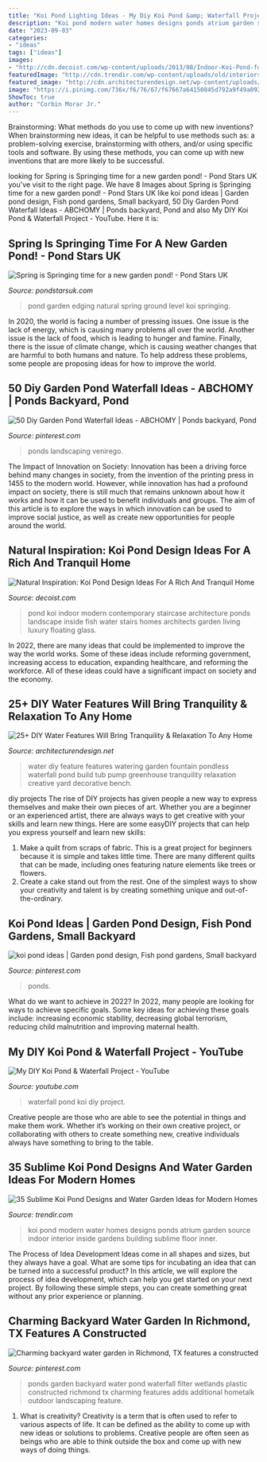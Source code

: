 ```yaml
---
title: "Koi Pond Lighting Ideas - My Diy Koi Pond &amp; Waterfall Project"
description: "Koi pond modern water homes designs ponds atrium garden source indoor interior inside gardens building sublime floor inner"
date: "2023-09-03"
categories:
- "ideas"
tags: ["ideas"]
images:
- "http://cdn.decoist.com/wp-content/uploads/2013/08/Indoor-Koi-Pond-for-a-contemporary-home.jpg"
featuredImage: "http://cdn.trendir.com/wp-content/uploads/old/interiors/2016/02/14/koi-ponds-and-water-gardens-for-modern-homes-15.jpg"
featured_image: "http://cdn.architecturendesign.net/wp-content/uploads/2015/07/AD-DIY-Water-Feature-Ideas-14.jpg"
image: "https://i.pinimg.com/736x/f6/76/67/f67667a64150845d792a9f49a09203ce.jpg"
ShowToc: true
author: "Corbin Morar Jr."
---
```



Brainstorming: What methods do you use to come up with new inventions?
When brainstorming new ideas, it can be helpful to use methods such as: a problem-solving exercise, brainstorming with others, and/or using specific tools and software. By using these methods, you can come up with new inventions that are more likely to be successful.

	

		
looking for Spring is Springing time for a new garden pond! - Pond Stars UK you've visit to the right page. We have 8 Images about Spring is Springing time for a new garden pond! - Pond Stars UK like koi pond ideas | Garden pond design, Fish pond gardens, Small backyard, 50 Diy Garden Pond Waterfall Ideas - ABCHOMY | Ponds backyard, Pond and also My DIY Koi Pond &amp; Waterfall Project - YouTube. Here it is:
		
    
## Spring Is Springing Time For A New Garden Pond! - Pond Stars UK

<img loading=lazy src="https://www.pondstarsuk.com/wp-content/uploads/2016/04/groundlevel-pond.jpg" onerror="this.onerror=null;this.src='https://tse2.mm.bing.net/th?id=OIP.gZ7hLp86TN2GS34ES3-rMQHaEd&amp;pid=15.1';" alt="Spring is Springing time for a new garden pond! - Pond Stars UK">

_Source: pondstarsuk.com_

>pond garden edging natural spring ground level koi springing. 

	

In 2020, the world is facing a number of pressing issues. One issue is the lack of energy, which is causing many problems all over the world. Another issue is the lack of food, which is leading to hunger and famine. Finally, there is the issue of climate change, which is causing weather changes that are harmful to both humans and nature. To help address these problems, some people are proposing ideas for how to improve the world.

    
## 50 Diy Garden Pond Waterfall Ideas - ABCHOMY | Ponds Backyard, Pond

<img loading=lazy src="https://i.pinimg.com/736x/8e/90/24/8e9024b892e85ae3ccf72d3cc2af35c6.jpg" onerror="this.onerror=null;this.src='https://tse3.mm.bing.net/th?id=OIP.PGnl5fn1IUsAU6fx98A7rwHaHa&amp;pid=15.1';" alt="50 Diy Garden Pond Waterfall Ideas - ABCHOMY | Ponds backyard, Pond">

_Source: pinterest.com_

>ponds landscaping venirego. 

	

The Impact of Innovation on Society:
Innovation has been a driving force behind many changes in society, from the invention of the printing press in 1455 to the modern world. However, while innovation has had a profound impact on society, there is still much that remains unknown about how it works and how it can be used to benefit individuals and groups. The aim of this article is to explore the ways in which innovation can be used to improve social justice, as well as create new opportunities for people around the world.

    
## Natural Inspiration: Koi Pond Design Ideas For A Rich And Tranquil Home

<img loading=lazy src="http://cdn.decoist.com/wp-content/uploads/2013/08/Indoor-Koi-Pond-for-a-contemporary-home.jpg" onerror="this.onerror=null;this.src='https://tse3.mm.bing.net/th?id=OIP.76DRfdURGJenfLAgJpog4AHaJW&amp;pid=15.1';" alt="Natural Inspiration: Koi Pond Design Ideas For A Rich And Tranquil Home">

_Source: decoist.com_

>pond koi indoor modern contemporary staircase architecture ponds landscape inside fish water stairs homes architects garden living luxury floating glass. 

	

In 2022, there are many ideas that could be implemented to improve the way the world works. Some of these ideas include reforming government, increasing access to education, expanding healthcare, and reforming the workforce. All of these ideas could have a significant impact on society and the economy.

    
## 25+ DIY Water Features Will Bring Tranquility &amp; Relaxation To Any Home

<img loading=lazy src="http://cdn.architecturendesign.net/wp-content/uploads/2015/07/AD-DIY-Water-Feature-Ideas-14.jpg" onerror="this.onerror=null;this.src='https://tse4.mm.bing.net/th?id=OIP.17nUOVpTaFwAZJmI-Je7QQHaKn&amp;pid=15.1';" alt="25+ DIY Water Features Will Bring Tranquility &amp; Relaxation To Any Home">

_Source: architecturendesign.net_

>water diy feature features watering garden fountain pondless waterfall pond build tub pump greenhouse tranquility relaxation creative yard decorative bench. 

	

diy projects
The rise of DIY projects has given people a new way to express themselves and make their own pieces of art. Whether you are a beginner or an experienced artist, there are always ways to get creative with your skills and learn new things. Here are some easyDIY projects that can help you express yourself and learn new skills:
1) Make a quilt from scraps of fabric. This is a great project for beginners because it is simple and takes little time. There are many different quilts that can be made, including ones featuring nature elements like trees or flowers.
2) Create a cake stand out from the rest. One of the simplest ways to show your creativity and talent is by creating something unique and out-of-the-ordinary.

    
## Koi Pond Ideas | Garden Pond Design, Fish Pond Gardens, Small Backyard

<img loading=lazy src="https://i.pinimg.com/736x/f6/76/67/f67667a64150845d792a9f49a09203ce.jpg" onerror="this.onerror=null;this.src='https://tse1.mm.bing.net/th?id=OIP.QiUxDul-Xl9SBz0BKBgduQHaJ3&amp;pid=15.1';" alt="koi pond ideas | Garden pond design, Fish pond gardens, Small backyard">

_Source: pinterest.com_

>ponds. 

	

What do we want to achieve in 2022?
In 2022, many people are looking for ways to achieve specific goals. Some key ideas for achieving these goals include: increasing economic stability, decreasing global terrorism, reducing child malnutrition and improving maternal health.

    
## My DIY Koi Pond &amp; Waterfall Project - YouTube

<img loading=lazy src="https://i.ytimg.com/vi/LCGA7JwZNwU/maxresdefault.jpg" onerror="this.onerror=null;this.src='https://tse4.mm.bing.net/th?id=OIP.nhleqYrYotGkQ-NnbtDCaQHaEK&amp;pid=15.1';" alt="My DIY Koi Pond &amp; Waterfall Project - YouTube">

_Source: youtube.com_

>waterfall pond koi diy project. 

	

Creative people are those who are able to see the potential in things and make them work. Whether it’s working on their own creative project, or collaborating with others to create something new, creative individuals always have something to bring to the table.

    
## 35 Sublime Koi Pond Designs And Water Garden Ideas For Modern Homes

<img loading=lazy src="http://cdn.trendir.com/wp-content/uploads/old/interiors/2016/02/14/koi-ponds-and-water-gardens-for-modern-homes-15.jpg" onerror="this.onerror=null;this.src='https://tse3.mm.bing.net/th?id=OIP.ZsTTvpgRY4k8lyL8Zvvk-AHaLH&amp;pid=15.1';" alt="35 Sublime Koi Pond Designs and Water Garden Ideas for Modern Homes">

_Source: trendir.com_

>koi pond modern water homes designs ponds atrium garden source indoor interior inside gardens building sublime floor inner. 

	

The Process of Idea Development
Ideas come in all shapes and sizes, but they always have a goal. What are some tips for incubating an idea that can be turned into a successful product? 
In this article, we will explore the process of idea development, which can help you get started on your next project. By following these simple steps, you can create something great without any prior experience or planning.

    
## Charming Backyard Water Garden In Richmond, TX Features A Constructed

<img loading=lazy src="https://i.pinimg.com/736x/26/57/34/265734143366afa49659ce26fa545b2f--backyard-ponds-garden-ponds.jpg" onerror="this.onerror=null;this.src='https://tse3.mm.bing.net/th?id=OIP.x-hSUKI4orjsloNmlAKBsAHaJ7&amp;pid=15.1';" alt="Charming backyard water garden in Richmond, TX features a constructed">

_Source: pinterest.com_

>ponds garden backyard water pond waterfall filter wetlands plastic constructed richmond tx charming features adds additional hometalk outdoor landscaping feature. 

	

1. What is creativity?
Creativity is a term that is often used to refer to various aspects of life. It can be defined as the ability to come up with new ideas or solutions to problems. Creative people are often seen as beings who are able to think outside the box and come up with new ways of doing things.

